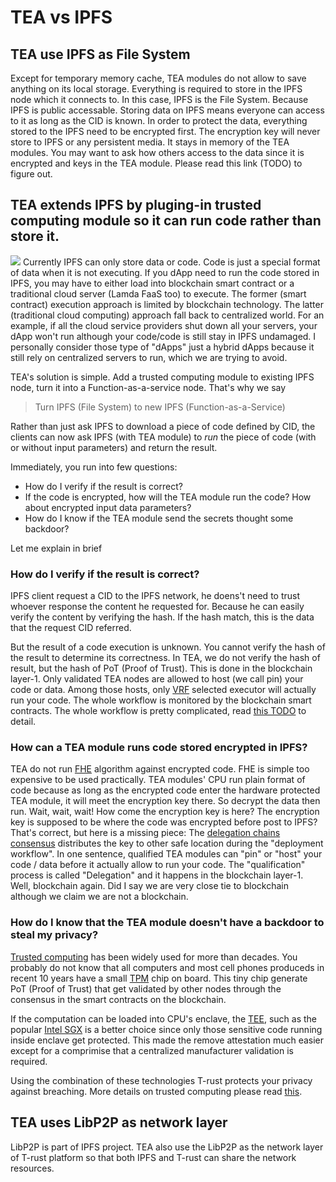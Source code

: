 # TEA vs IPFS
## TEA use IPFS as File System
Except for temporary memory cache, TEA modules do not allow to save anything on its local storage. Everything is required to store in the IPFS node which it connects to.
In this case, IPFS is the File System. Because IPFS is public accessable. Storing data on IPFS means everyone can access to it as long as the CID is known. In order to protect the data, everything stored to the IPFS need to be encrypted first. The encryption key will never store to IPFS or any persistent media. It stays in memory of the TEA modules. You may want to ask how others access to the data since it is encrypted and keys in the TEA module. Please read this link (TODO) to figure out.

## TEA extends IPFS by pluging-in trusted computing module so it can run code rather than store it.
![](https://github.com/tearust/tea-docs/blob/main/res/tea-on-top-of-ipfs.png?raw=true)
Currently IPFS can only store data or code. Code is just a special format of data when it is not executing. If you dApp need to run the code stored in IPFS, you may have to either load into blockchain smart contract or a traditional cloud server (Lamda FaaS too) to execute. The former (smart contract) execution approach is limited by blockchain technology. The latter (traditional cloud computing) approach fall back to centralized world. For an example, if all the cloud service providers shut down all your servers, your dApp won't run although your code/code is still stay in IPFS undamaged. I personally consider those type of "dApps" just a hybrid dApps because it still rely on centralized servers to run, which we are trying to avoid.

TEA's solution is simple. Add a trusted computing module to existing IPFS node, turn it into a Function-as-a-service node. That's why we say
> Turn IPFS (File System) to new IPFS (Function-as-a-Service)

Rather than just ask IPFS to download a piece of code defined by CID, the clients can now ask IPFS (with TEA module) to *run* the piece of code (with or without input parameters) and return the result.

Immediately, you run into few questions:
- How do I verify if the result is correct?
- If the code is encrypted, how will the TEA module run the code? How about encrypted input data parameters?
- How do I know if the TEA module send the secrets thought some backdoor?

Let me explain in brief
### How do I verify if the result is correct?
IPFS client request a CID to the IPFS network, he doens't need to trust whoever response the content he requested for. Because he can easily verify the content by verifying the hash. If the hash match, this is the data that the request CID referred.

But the result of a code execution is unknown. You cannot verify the hash of the result to determine its correctness. In TEA, we do not verify the hash of result, but the hash of PoT (Proof of Trust). This is done in the blockchain layer-1. Only validated TEA nodes are allowed to host (we call pin) your code or data. Among those hosts, only [VRF](https://en.wikipedia.org/wiki/Verifiable_random_function) selected executor will actually run your code. The whole workflow is monitored by the blockchain smart contracts. The whole workflow is pretty complicated, read [this TODO]() to detail.    

### How can a TEA module runs code stored encrypted in IPFS?
TEA do not run [FHE](https://en.wikipedia.org/wiki/Homomorphic_encryption) algorithm against encrypted code. FHE is simple too expensive to be used practically. TEA modules' CPU run plain format of code because as long as the encrypted code enter the hardware protected TEA module, it will meet the encryption key there. So decrypt the data then run. Wait, wait, wait! How come the encryption key is here? The encryption key is supposed to be where the code was encrypted before post to IPFS? That's correct, but here is a missing piece: The [delegation chains consensus](../Under_the_hood/delegation_chain.md) distributes the key to other safe location during the "deployment workflow". In one sentence, qualified TEA modules can "pin" or "host" your code / data before it actually allow to run your code. The "qualification" process is called "Delegation" and it happens in the blockchain layer-1. Well, blockchain again. Did I say we are very close tie to blockchain although we claim we are not a blockchain.

### How do I know that the TEA module doesn't have a backdoor to steal my privacy?

[Trusted computing](https://en.wikipedia.org/wiki/Trusted_Computing) has been widely used for more than decades. You probably do not know that all computers and most cell phones produceds in recent 10 years have a small [TPM](https://en.wikipedia.org/wiki/Trusted_Platform_Module) chip on board. This tiny chip generate PoT (Proof of Trust) that get validated by other nodes through the consensus in the smart contracts on the blockchain. 

If the computation can be loaded into CPU's enclave, the [TEE](https://en.wikipedia.org/wiki/Trusted_execution_environment), such as the popular [Intel SGX](https://en.wikipedia.org/wiki/Software_Guard_Extensions) is a better choice since only those sensitive code running inside enclave get protected. This made the remove attestation much easier except for a comprimise that a centralized manufacturer validation is required.

Using the combination of these technologies T-rust protects your privacy against breaching. More details on trusted computing please read [this](TEA_vs_trusted_computing.md).

## TEA uses LibP2P as network layer

LibP2P is part of IPFS project. TEA also use the LibP2P as the network layer of T-rust platform so that both IPFS and T-rust can share the network resources.
